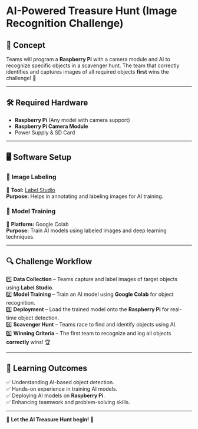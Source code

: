 
# AI-Powered Treasure Hunt (Image Recognition Challenge)

## 🎯 Concept
Teams will program a **Raspberry Pi** with a camera module and AI to recognize specific objects in a scavenger hunt. The team that correctly identifies and captures images of all required objects **first** wins the challenge! 🚀

---

## 🛠 Required Hardware
- **Raspberry Pi** (Any model with camera support)
- **Raspberry Pi Camera Module**
- Power Supply & SD Card

---

## 🖥️ Software Setup
### 🔹 Image Labeling
📌 **Tool:** [Label Studio](https://labelstud.io/)  
**Purpose:** Helps in annotating and labeling images for AI training.

### 🔹 Model Training
📌 **Platform:** Google Colab  
**Purpose:** Train AI models using labeled images and deep learning techniques.

---

## 🔍 Challenge Workflow
1️⃣ **Data Collection** – Teams capture and label images of target objects using **Label Studio**.  
2️⃣ **Model Training** – Train an AI model using **Google Colab** for object recognition.  
3️⃣ **Deployment** – Load the trained model onto the **Raspberry Pi** for real-time object detection.  
4️⃣ **Scavenger Hunt** – Teams race to find and identify objects using AI.  
5️⃣ **Winning Criteria** – The first team to recognize and log all objects **correctly** wins! 🏆

---

## 🚀 Learning Outcomes
✅ Understanding AI-based object detection.  
✅ Hands-on experience in training AI models.  
✅ Deploying AI models on **Raspberry Pi**.  
✅ Enhancing teamwork and problem-solving skills.  

---

🎉 **Let the AI Treasure Hunt begin!** 🏁

